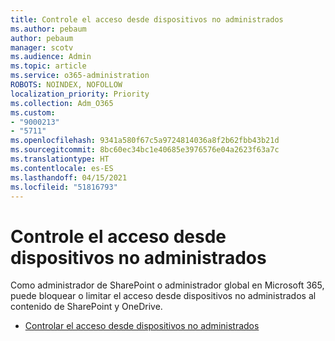 ```yaml
---
title: Controle el acceso desde dispositivos no administrados
ms.author: pebaum
author: pebaum
manager: scotv
ms.audience: Admin
ms.topic: article
ms.service: o365-administration
ROBOTS: NOINDEX, NOFOLLOW
localization_priority: Priority
ms.collection: Adm_O365
ms.custom:
- "9000213"
- "5711"
ms.openlocfilehash: 9341a580f67c5a9724814036a8f2b62fbb43b21d
ms.sourcegitcommit: 8bc60ec34bc1e40685e3976576e04a2623f63a7c
ms.translationtype: HT
ms.contentlocale: es-ES
ms.lasthandoff: 04/15/2021
ms.locfileid: "51816793"
---
```

# <a name="control-access-from-unmanaged-devices"></a>Controle el acceso desde dispositivos no administrados

Como administrador de SharePoint o administrador global en Microsoft 365, puede bloquear o limitar el acceso desde dispositivos no administrados al contenido de SharePoint y OneDrive.

- [Controlar el acceso desde dispositivos no administrados](https://docs.microsoft.com/sharepoint/control-access-from-unmanaged-devices)
